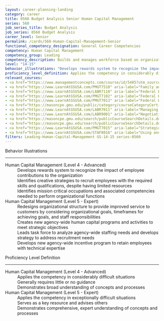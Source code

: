```yaml
---
layout: career-planning-landing
category: career
title: 0560 Budget Analysis Senior Human Capital Management
series: 560
job_series_title: Budget Analysis
job_series: 0560 Budget Analysis
career_level: Senior
permalink: /cards/560-Human-Capital-Management-Senior
functional_competency_designation: General Career Competencies
competency: Human Capital Management
competency_group: Leading
competency_description: Builds and manages workforce based on organizational goals, budget considerations, and staffing needs; ensures that employees are appropriately recruited, selected, appraised, and rewarded; takes action to address performance problems; manages a multi-sector workforce and a variety of work situations
level: "14-15"
behavior_illustrations: "Develops rewards system to recognize the impact of employee contributions to the organization ? Identifies creative strategies to recruit employees with the required skills and qualifications, despite having limited resources ? Identifies mission critical occupations and associated competencies needed to perform organizational functions ? Redesigns organizational structure to provide improved service to customers by considering organizational goals, timeframes for achieving goals, and staff responsibilities ? Creates new agency-wide human capital programs and activities to meet strategic objectives ? Leads task force to analyze agency-wide staffing needs and develops strategy to address recruitment needs ? Develops new agency-wide incentive program to retain employees with technical expertise"
proficiency_level_definition: Applies the competency in considerably difficult situations ? Generally requires little or no guidance ? Demonstrates broad understanding of concepts and processes ? Applies the competency in exceptionally difficult situations ? Serves as a key resource and advises others ? Demonstrates comprehensive, expert understanding of concepts and processes
relevant_courses: 
- <a href="https://www.managementconcepts.com/course/id/5405?utm_source=CFOportal&utm_medium=listing&utm_campaign=CFOTTEP&utm_id=23FM" aria-label="Benefit-Cost Analysis Using Microsoft Excel - https://www.managementconcepts.com/course/id/5405?utm_source=CFOportal&utm_medium=listing&utm_campaign=CFOTTEP&utm_id=23FM">Benefit-Cost Analysis Using Microsoft Excel</a>, MC
- <a href="https://www.LearnAtGSUSA.com/PMGT7510" aria-label="Family and Medical Leave Act for Supervisors and HR Practitioners (PMGT7510) - https://www.LearnAtGSUSA.com/PMGT7510">Family and Medical Leave Act for Supervisors and HR Practitioners (PMGT7510)</a>, Graduate School USA (GSUSA)
- <a href="https://www.LearnAtGSUSA.com/LABR7110" aria-label="Federal Employee Relations (Basic) (LABR7110) - https://www.LearnAtGSUSA.com/LABR7110">Federal Employee Relations (Basic) (LABR7110)</a>, Graduate School USA (GSUSA)
- <a href="https://www.LearnAtGSUSA.com/PMGT7102" aria-label="Federal Human Resources Management for Supervisors and Managers (PMGT7102) - https://www.LearnAtGSUSA.com/PMGT7102">Federal Human Resources Management for Supervisors and Managers (PMGT7102)</a>, Graduate School USA (GSUSA)
- <a href="https://www.LearnAtGSUSA.com/PMGT7013" aria-label="Federal Workforce Analysis and Planning (PMGT7013) - https://www.LearnAtGSUSA.com/PMGT7013">Federal Workforce Analysis and Planning (PMGT7013)</a>, Graduate School USA (GSUSA)
- <a href="https://masoncpe.gmu.edu/public/category/courseCategoryCertificateProfile.do?method=load&certificateId=78345" aria-label="HRM 0100 Human Resource Management Certificate Course - SHRM Certification Preparation - https://masoncpe.gmu.edu/public/category/courseCategoryCertificateProfile.do?method=load&certificateId=78345">HRM 0100 Human Resource Management Certificate Course - SHRM Certification Preparation</a>, GMU
- <a href="https://www.LearnAtGSUSA.com/LABR7011" aria-label="Managing Employee Conduct and Performance (LABR7011) - https://www.LearnAtGSUSA.com/LABR7011">Managing Employee Conduct and Performance (LABR7011)</a>, Graduate School USA (GSUSA)
- <a href="https://www.LearnAtGSUSA.com/LABR9001" aria-label="Negotiating Federal Labor Agreements (LABR9001) - https://www.LearnAtGSUSA.com/LABR9001">Negotiating Federal Labor Agreements (LABR9001)</a>, Graduate School USA (GSUSA)
- <a href="https://masoncpe.gmu.edu/search/publicCourseSearchDetails.do?method=load&courseId=2417690" aria-label="PEBU 0318 Leadership and Motivation at Work - https://masoncpe.gmu.edu/search/publicCourseSearchDetails.do?method=load&courseId=2417690">PEBU 0318 Leadership and Motivation at Work</a>, GMU
- <a href="https://masoncpe.gmu.edu/search/publicCourseSearchDetails.do?method=load&courseId=2417787" aria-label="PEBU 0319 Managing Talent - https://masoncpe.gmu.edu/search/publicCourseSearchDetails.do?method=load&courseId=2417787">PEBU 0319 Managing Talent</a>, GMU
- <a href="https://www.LearnAtGSUSA.com/PMGT7015" aria-label="Strategic Human Capital Management (PMGT7015) - https://www.LearnAtGSUSA.com/PMGT7015">Strategic Human Capital Management (PMGT7015)</a>, Graduate School USA (GSUSA)
- <a href="https://www.LearnAtGSUSA.com/STAF8016" aria-label="Using and Presenting HR Data for Organizational Decisions (STAF8016) - https://www.LearnAtGSUSA.com/STAF8016">Using and Presenting HR Data for Organizational Decisions (STAF8016)</a>, Graduate School USA (GSUSA)
filters: Leading-Human-Capital-Management GS-14-15 series-0560
---
```


<div class="desktop:grid-col-6 margin-y-3">
  <div class="border-top-2 bg-white padding-3 shadow-5 height-full members-hover border-1px button-border border-top-blue radius-lg">
    <p class="text-bold label-color font-size-21">Behavior Illustrations</p>
    <hr class="hr-green"/>
    <dl class="text-base card-content-color"><dt>Human Capital Management (Level 4 - Advanced)</dt><dd>Develops rewards system to recognize the impact of employee contributions to the organization </dd><dd> Identifies creative strategies to recruit employees with the required skills and qualifications, despite having limited resources </dd><dd> Identifies mission critical occupations and associated competencies needed to perform organizational functions</dd><dt>Human Capital Management (Level 5 - Expert)</dt><dd>Redesigns organizational structure to provide improved service to customers by considering organizational goals, timeframes for achieving goals, and staff responsibilities </dd><dd> Creates new agency-wide human capital programs and activities to meet strategic objectives </dd><dd> Leads task force to analyze agency-wide staffing needs and develops strategy to address recruitment needs </dd><dd> Develops new agency-wide incentive program to retain employees with technical expertise</dd></dl>
  </div>
</div>
<div class="desktop:grid-col-6 margin-y-3">
  <div class="border-top-2 bg-white padding-3 shadow-5 height-full members-hover border-1px button-border border-top-blue radius-lg">
    <p class="text-bold label-color font-size-21">Proficiency Level Definition</p>
     <hr class="hr-green"/>
    <dl class="text-base card-content-color"><dt>Human Capital Management (Level 4 - Advanced)</dt><dd>Applies the competency in considerably difficult situations </dd><dd> Generally requires little or no guidance </dd><dd> Demonstrates broad understanding of concepts and processes</dd><dt>Human Capital Management (Level 5 - Expert)</dt><dd>Applies the competency in exceptionally difficult situations </dd><dd> Serves as a key resource and advises others </dd><dd> Demonstrates comprehensive, expert understanding of concepts and processes</dd></dl>
  </div>
</div>
